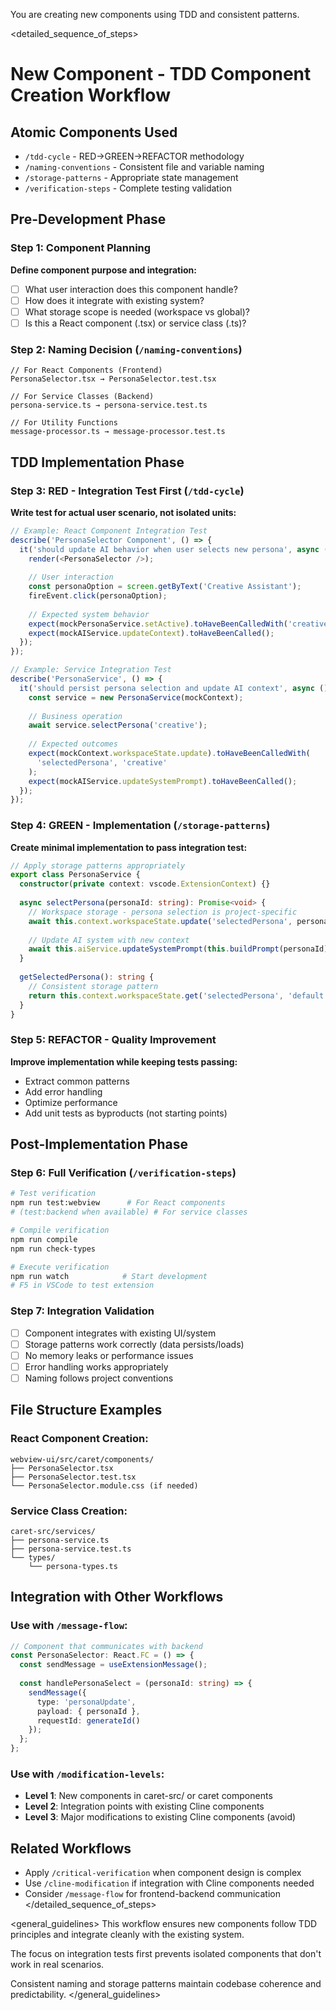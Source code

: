You are creating new components using TDD and consistent patterns.

<detailed_sequence_of_steps>
# New Component - TDD Component Creation Workflow

## Atomic Components Used
- `/tdd-cycle` - RED→GREEN→REFACTOR methodology
- `/naming-conventions` - Consistent file and variable naming
- `/storage-patterns` - Appropriate state management
- `/verification-steps` - Complete testing validation

## Pre-Development Phase

### Step 1: Component Planning
**Define component purpose and integration:**
- [ ] What user interaction does this component handle?
- [ ] How does it integrate with existing system?
- [ ] What storage scope is needed (workspace vs global)?
- [ ] Is this a React component (.tsx) or service class (.ts)?

### Step 2: Naming Decision (`/naming-conventions`)
```
// For React Components (Frontend)
PersonaSelector.tsx → PersonaSelector.test.tsx

// For Service Classes (Backend)  
persona-service.ts → persona-service.test.ts

// For Utility Functions
message-processor.ts → message-processor.test.ts
```

## TDD Implementation Phase

### Step 3: RED - Integration Test First (`/tdd-cycle`)
**Write test for actual user scenario, not isolated units:**

```typescript
// Example: React Component Integration Test
describe('PersonaSelector Component', () => {
  it('should update AI behavior when user selects new persona', async () => {
    render(<PersonaSelector />);
    
    // User interaction
    const personaOption = screen.getByText('Creative Assistant');
    fireEvent.click(personaOption);
    
    // Expected system behavior  
    expect(mockPersonaService.setActive).toHaveBeenCalledWith('creative');
    expect(mockAIService.updateContext).toHaveBeenCalled();
  });
});
```

```typescript
// Example: Service Integration Test
describe('PersonaService', () => {
  it('should persist persona selection and update AI context', async () => {
    const service = new PersonaService(mockContext);
    
    // Business operation
    await service.selectPersona('creative');
    
    // Expected outcomes
    expect(mockContext.workspaceState.update).toHaveBeenCalledWith(
      'selectedPersona', 'creative'
    );
    expect(mockAIService.updateSystemPrompt).toHaveBeenCalled();
  });
});
```

### Step 4: GREEN - Implementation (`/storage-patterns`)
**Create minimal implementation to pass integration test:**

```typescript
// Apply storage patterns appropriately
export class PersonaService {
  constructor(private context: vscode.ExtensionContext) {}
  
  async selectPersona(personaId: string): Promise<void> {
    // Workspace storage - persona selection is project-specific
    await this.context.workspaceState.update('selectedPersona', personaId);
    
    // Update AI system with new context
    await this.aiService.updateSystemPrompt(this.buildPrompt(personaId));
  }
  
  getSelectedPersona(): string {
    // Consistent storage pattern
    return this.context.workspaceState.get('selectedPersona', 'default');
  }
}
```

### Step 5: REFACTOR - Quality Improvement
**Improve implementation while keeping tests passing:**
- Extract common patterns
- Add error handling
- Optimize performance
- Add unit tests as byproducts (not starting points)

## Post-Implementation Phase

### Step 6: Full Verification (`/verification-steps`)
```bash
# Test verification
npm run test:webview      # For React components
# (test:backend when available) # For service classes

# Compile verification  
npm run compile
npm run check-types

# Execute verification
npm run watch            # Start development
# F5 in VSCode to test extension
```

### Step 7: Integration Validation
- [ ] Component integrates with existing UI/system
- [ ] Storage patterns work correctly (data persists/loads)
- [ ] No memory leaks or performance issues
- [ ] Error handling works appropriately
- [ ] Naming follows project conventions

## File Structure Examples

### React Component Creation:
```
webview-ui/src/caret/components/
├── PersonaSelector.tsx
├── PersonaSelector.test.tsx
└── PersonaSelector.module.css (if needed)
```

### Service Class Creation:
```
caret-src/services/
├── persona-service.ts
├── persona-service.test.ts
└── types/
    └── persona-types.ts
```

## Integration with Other Workflows

### Use with `/message-flow`:
```typescript
// Component that communicates with backend
const PersonaSelector: React.FC = () => {
  const sendMessage = useExtensionMessage();
  
  const handlePersonaSelect = (personaId: string) => {
    sendMessage({
      type: 'personaUpdate',
      payload: { personaId },
      requestId: generateId()
    });
  };
};
```

### Use with `/modification-levels`:
- **Level 1**: New components in caret-src/ or caret components
- **Level 2**: Integration points with existing Cline components  
- **Level 3**: Major modifications to existing Cline components (avoid)

## Related Workflows
- Apply `/critical-verification` when component design is complex
- Use `/cline-modification` if integration with Cline components needed
- Consider `/message-flow` for frontend-backend communication
</detailed_sequence_of_steps>

<general_guidelines>
This workflow ensures new components follow TDD principles and integrate cleanly with the existing system.

The focus on integration tests first prevents isolated components that don't work in real scenarios.

Consistent naming and storage patterns maintain codebase coherence and predictability.
</general_guidelines>